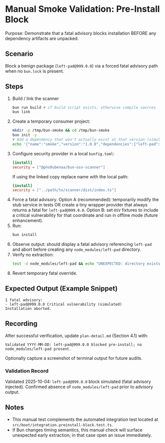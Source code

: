 # Manual Smoke Validation: Pre-Install Block

Purpose: Demonstrate that a fatal advisory blocks installation BEFORE any dependency artifacts are unpacked.

## Scenario
Block a benign package (`left-pad@999.0.0`) via a forced fatal advisory path when no `bun.lock` is present.

## Steps
1. Build / link the scanner
   ```bash
   bun run build # if build script exists, otherwise compile sources
   bun link
   ```
2. Create a temporary consumer project:
   ```bash
   mkdir -p /tmp/bun-smoke && cd /tmp/bun-smoke
   bun init -y
   # Add a dependency that won't actually exist at that version (simulating resolution intent)
   echo '{"name":"smoke","version":"1.0.0","dependencies":{"left-pad":"999.0.0"}}' > package.json
   ```
3. Configure security provider in a local `bunfig.toml`:
   ```toml
   [install]
   security = ["@pho9ubenaa/bun-osv-scanner"]
   ```
   If using the linked copy replace name with the local path:
   ```toml
   [install]
   security = ["../path/to/scanner/dist/index.ts"]
   ```
4. Force a fatal advisory. Option A (recommended): temporarily modify the stub service in tests OR create a tiny wrapper provider that always returns a fatal for `left-pad@999.0.0`. Option B: set `OSV` fixtures to include a critical vulnerability for that coordinate and run in offline mode (future enhancement).
5. Run:
   ```bash
   bun install
   ```
6. Observe output: should display a fatal advisory referencing `left-pad` and abort before creating any `node_modules/left-pad` directory.
7. Verify no extraction:
   ```bash
   test -d node_modules/left-pad && echo "UNEXPECTED: directory exists" || echo "OK: no extraction"
   ```
8. Revert temporary fatal override.

## Expected Output (Example Snippet)
```
1 fatal advisory:
- left-pad@999.0.0 Critical vulnerability (simulated)
Installation aborted.
```

## Recording
After successful verification, update `plan-detail.md` (Section 4.1) with:
```
Validated YYYY-MM-DD: left-pad@999.0.0 blocked pre-install; no node_modules/left-pad present.
```
Optionally capture a screenshot of terminal output for future audits.

### Validation Record
Validated 2025-10-04: `left-pad@999.0.0` block simulated (fatal advisory injected). Confirmed absence of `node_modules/left-pad` prior to advisory output.

## Notes
- This manual test complements the automated integration test located at `src/boot/integration.preinstall-block.test.ts`.
- If Bun changes timing semantics, this manual check will surface unexpected early extraction; in that case open an issue immediately.
